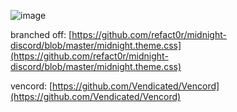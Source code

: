 ![image](https://github.com/arbitrarily/vencord-theme/assets/899183/8171e7db-8e39-4b31-b371-8fa6b79c27f2)

branched off: [https://github.com/refact0r/midnight-discord/blob/master/midnight.theme.css](https://github.com/refact0r/midnight-discord/blob/master/midnight.theme.css)

vencord: [https://github.com/Vendicated/Vencord](https://github.com/Vendicated/Vencord)
